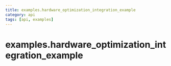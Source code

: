 ```yaml
---
title: examples.hardware_optimization_integration_example
category: api
tags: [api, examples]
---
```


# examples.hardware_optimization_integration_example




